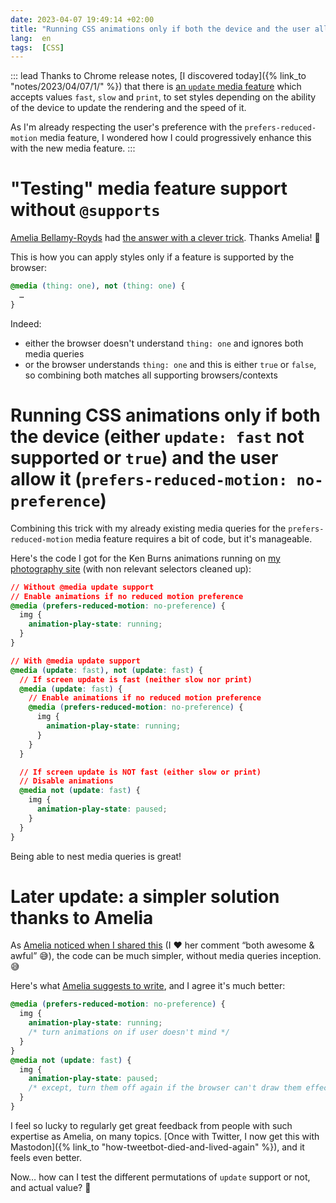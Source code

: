 ```yaml
---
date: 2023-04-07 19:49:14 +02:00
title: "Running CSS animations only if both the device and the user allow it"
lang:  en
tags:  [CSS]
---
```


::: lead
Thanks to Chrome release notes, [I discovered today]({% link_to "notes/2023/04/07/1/" %}) that there is [an `update` media feature](https://developer.mozilla.org/en-US/docs/Web/CSS/@media/update-frequency) which accepts values `fast`, `slow` and `print`, to set styles depending on the ability of the device to update the rendering and the speed of it.

As I'm already respecting the user's preference with the `prefers-reduced-motion` media feature, I wondered how I could progressively enhance this with the new media feature.
:::

# "Testing" media feature support without `@supports`

[Amelia Bellamy-Royds](https://front-end.social/@AmeliaBR) had [the answer with a clever trick](https://front-end.social/@AmeliaBR/110158330793667431). Thanks Amelia! 🙏

This is how you can apply styles only if a feature is supported by the browser:

```css
@media (thing: one), not (thing: one) {
  …
}
```

Indeed:

- either the browser doesn't understand `thing: one` and ignores both media queries
- or the browser understands `thing: one` and this is either `true` or `false`, so combining both matches all supporting browsers/contexts

# Running CSS animations only if both the device (either `update: fast` not supported or `true`) and the user allow it (`prefers-reduced-motion: no-preference`)

Combining this trick with my already existing media queries for the `prefers-reduced-motion` media feature requires a bit of code, but it's manageable.

Here's the code I got for the Ken Burns animations running on [my photography site](https://nicolas-hoizey.photo) (with non relevant selectors cleaned up):

```css
// Without @​media update support
// Enable animations if no reduced motion preference
@media (prefers-reduced-motion: no-preference) {
  img {
    animation-play-state: running;
  }
}

// With @​media update support
@media (update: fast), not (update: fast) {
  // If screen update is fast (neither slow nor print)
  @media (update: fast) {
    // Enable animations if no reduced motion preference
    @media (prefers-reduced-motion: no-preference) {
      img {
        animation-play-state: running;
      }
    }
  }

  // If screen update is NOT fast (either slow or print)
  // Disable animations
  @media not (update: fast) {
    img {
      animation-play-state: paused;
    }
  }
}
```

Being able to nest media queries is great!

# Later update: a simpler solution thanks to Amelia

As [Amelia noticed when I shared this](https://front-end.social/@AmeliaBR/110160694917595587) (I ❤️ her comment “both awesome & awful” 😅), the code can be much simpler, without media queries inception. 😅

Here's what [Amelia suggests to write](https://front-end.social/@AmeliaBR/110160702621003752), and I agree it's much better:

```css
@media (prefers-reduced-motion: no-preference) {
  img {
    animation-play-state: running;
    /* turn animations on if user doesn't mind */
  }
}
@media not (update: fast) {
  img {
    animation-play-state: paused;
    /* except, turn them off again if the browser can't draw them effectively anyway */
  }
}
```

I feel so lucky to regularly get great feedback from people with such expertise as Amelia, on many topics. [Once with Twitter, I now get this with Mastodon]({% link_to "how-tweetbot-died-and-lived-again" %}), and it feels even better.

Now… how can I test the different permutations of `update` support or not, and actual value? 🤔
